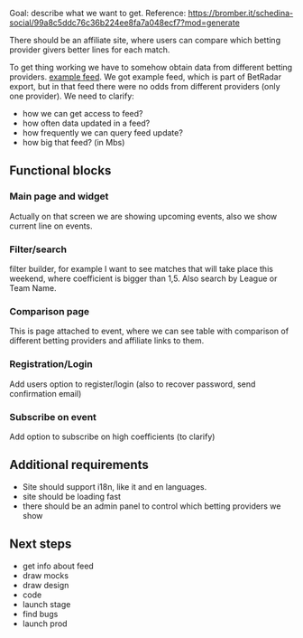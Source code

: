 Goal: describe what we want to get.
Reference: https://bromber.it/schedina-social/99a8c5ddc76c36b224ee8fa7a048ecf7?mod=generate

There should be an affiliate site, where users can compare which betting provider givers better lines for each match.

To get thing working we have to somehow obtain data from different betting providers.
[example feed](./feed.xml). We got example feed, which is part of BetRadar export, but in that feed there were no odds from different providers (only one provider).
We need to clarify:
- how we can get access to feed?
- how often data updated in a feed?
- how frequently we can query feed update?
- how big that feed? (in Mbs)

## Functional blocks
### Main page and widget
Actually on that screen we are showing upcoming events, also we show current line on events.
### Filter/search
filter builder, for example I want to see matches that will take place this weekend, where coefficient is bigger than 1,5. Also search by League or Team Name.
### Comparison page
This is page attached to event, where we can see table with comparison of different betting providers and affiliate links to them.
### Registration/Login
Add users option to register/login (also to recover password, send confirmation email)
### Subscribe on event
Add option to subscribe on high coefficients (to clarify)

## Additional requirements
- Site should support i18n, like it and en languages.
- site should be loading fast
- there should be an admin panel to control which betting providers we show
## Next steps
- get info about feed
- draw mocks
- draw design
- code
- launch stage
- find bugs
- launch prod